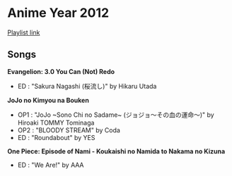 # Anime Year 2012

[Playlist link](https://open.spotify.com/user/fz230568w0ccmom2dg3zvxq1h/playlist/5l5Cll6B2hI4TKrB7k3ujv?si=jaderfbkSjeaampWbJccFw)

## Songs

**Evangelion: 3.0 You Can (Not) Redo**
* ED : "Sakura Nagashi (桜流し)" by Hikaru Utada

**JoJo no Kimyou na Bouken**
* OP1 : "JoJo ~Sono Chi no Sadame~ (ジョジョ～その血の運命～)" by Hiroaki TOMMY Tominaga
* OP2 : "BLOODY STREAM" by Coda
* ED : "Roundabout" by YES

**One Piece: Episode of Nami - Koukaishi no Namida to Nakama no Kizuna**
* ED : "We Are!" by AAA